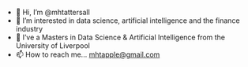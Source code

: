 - 👋 Hi, I’m @mhtattersall
- 👀 I’m interested in data science, artificial intelligence and the finance industry
- 🌱 I’ve a Masters in Data Science & Artificial Intelligence from the University of Liverpool
- 📫 How to reach me... mhtapple@gmail.com

<!---
mhtattersall/mhtattersall is a ✨ special ✨ repository because its `README.md` (this file) appears on your GitHub profile.
You can click the Preview link to take a look at your changes.
--->
